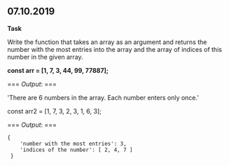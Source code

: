 ## 07.10.2019

**Task**

Write the function that takes an array as an argument and returns the number with the most entries into the array and the array of indices of  this number in the given array.

**const arr = [1, 7, 3, 44, 99, 77887];**

=== _Output_: ===

'There are 6 numbers in the array. Each number enters only once.'

const arr2 = [1, 7, 3, 2, 3, 1, 6, 3];

=== _Output_: ===

    { 
        'number with the most entries': 3,
        'indices of the number': [ 2, 4, 7 ]
     }